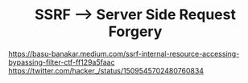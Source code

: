 <h1 align="center"> SSRF --> Server Side Request Forgery</h1>

https://basu-banakar.medium.com/ssrf-internal-resource-accessing-bypassing-filter-ctf-ff129a5faac
https://twitter.com/hacker_/status/1509545702480760834

